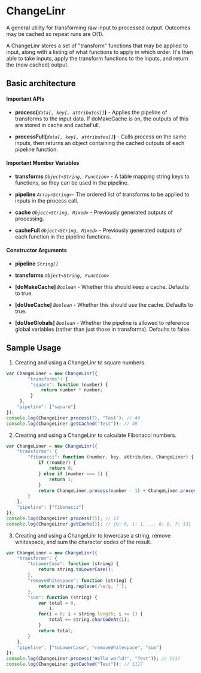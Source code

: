 # ChangeLinr

A general utility for transforming raw input to processed output. Outcomes may 
be cached so repeat runs are O(1).

A ChangeLinr stores a set of "transform" functions that may be applied to input,
along with a listing of what functions to apply in which order. It's then able 
to take inputs, apply the transform functions to the inputs, and return the 
(now cached) output.


## Basic architecture

#### Important APIs

* **process(***`data[, key[, attributes]]`***)** - Applies the pipeline of
transforms to the input data. If doMakeCache is on, the outputs of this are
stored in cache and cacheFull.

* **processFull(***`data[, key[, attributes]]`***)** - Calls process on the
same inputs, then returns an object containing the cached outputs of each
pipeline function.

#### Important Member Variables

* **transforms** *`Object<String, Function>`* - A table mapping string keys to
functions, so they can be used in the pipeline.

* **pipeline** *`Array<String>`*- The ordered list of transforms to be applied
to inputs in the process call.

* **cache** *`Object<String, Mixed>`* - Previously generated outputs of
processing.

* **cacheFull** *`Object<String, Mixed>`* - Previously generated outputs of
each function in the pipeline functions.

#### Constructor Arguments

* **pipeline** *`String[]`*

* **transforms** *`Object<String, Function>`*

* **[doMakeCache]** *`Boolean`* - Whether this should keep a cache. Defaults to
true.

* **[doUseCache]** *`Boolean`* - Whether this should use the cache. Defaults to
true.

* **[doUseGlobals]** *`Boolean`* - Whether the pipeline is allowed to reference
global variables (rather than just those in transforms). Defaults to false.


## Sample Usage

1.  Creating and using a ChangeLinr to square numbers.

  ```javascript
  var ChangeLiner = new ChangeLinr({
          "transforms": {
           "square": function (number) {
               return number * number;
           }    
       },
      "pipeline": ["square"]
  });
  console.log(ChangeLiner.process(7), "Test"); // 49
  console.log(ChangeLiner.getCached("Test")); // 49
  ```

2. Creating and using a ChangeLinr to calculate Fibonacci numbers.

  ```javascript
  var ChangeLiner = new ChangeLinr({
      "transforms": {
          "fibonacci": function (number, key, attributes, ChangeLiner) {
              if (!number) {
                  return 0;
              } else if (number === 1) {
                  return 1;
              }
              return ChangeLiner.process(number - 1) + ChangeLiner.process(number - 2);
          }
      },
      "pipeline": ["fibonacci"]
  });
  console.log(ChangeLiner.process(7)); // 13
  console.log(ChangeLiner.getCache()); // {0: 0, 1: 1, ... 6: 8, 7: 13}
  ```

3. Creating and using a ChangeLinr to lowercase a string, remove whitespace,
   and sum the character codes of the result. 

  ```javascript
  var ChangeLiner = new ChangeLinr({
      "transforms": {
          "toLowerCase": function (string) {
              return string.toLowerCase();
          },
          "removeWhitespace": function (string) {
              return string.replace(/\s/g, '');
          },
          "sum": function (string) {
              var total = 0,
                  i;
              for(i = 0; i < string.length; i += 1) {
                  total += string.charCodeAt(i);
              }
              return total;
          }
      },
      "pipeline": ["toLowerCase", "removeWhitespace", "sum"]
  });
  console.log(ChangeLiner.process("Hello world!", "Test")); // 1117
  console.log(ChangeLiner.getCached("Test")); // 1117
  ```
